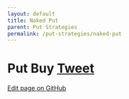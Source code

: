 ```yaml
---
layout: default
title: Naked Put
parent: Put Strategies
permalink: /put-strategies/naked-put
---
```

# Put Buy <a href="https://twitter.com/share?ref_src=twsrc%5Etfw" class="twitter-share-button" data-text="Quick reference guide for Naked Put Option Strategy #optionstrategy via #optionnotes" data-url="http://optionnotes.com/put-strategies/naked-put" data-related="" data-show-count="false">Tweet</a><script async src="https://platform.twitter.com/widgets.js" charset="utf-8"></script>

<a href="https://github.com/navdeepsekhon/options/blob/master/put-strategies/naked-put.md">Edit page on GitHub</a>